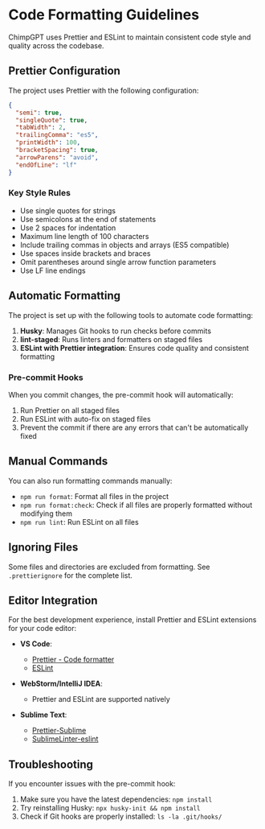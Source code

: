 # Code Formatting Guidelines

ChimpGPT uses Prettier and ESLint to maintain consistent code style and quality across the codebase.

## Prettier Configuration

The project uses Prettier with the following configuration:

```json
{
  "semi": true,
  "singleQuote": true,
  "tabWidth": 2,
  "trailingComma": "es5",
  "printWidth": 100,
  "bracketSpacing": true,
  "arrowParens": "avoid",
  "endOfLine": "lf"
}
```

### Key Style Rules

- Use single quotes for strings
- Use semicolons at the end of statements
- Use 2 spaces for indentation
- Maximum line length of 100 characters
- Include trailing commas in objects and arrays (ES5 compatible)
- Use spaces inside brackets and braces
- Omit parentheses around single arrow function parameters
- Use LF line endings

## Automatic Formatting

The project is set up with the following tools to automate code formatting:

1. **Husky**: Manages Git hooks to run checks before commits
2. **lint-staged**: Runs linters and formatters on staged files
3. **ESLint with Prettier integration**: Ensures code quality and consistent formatting

### Pre-commit Hooks

When you commit changes, the pre-commit hook will automatically:

1. Run Prettier on all staged files
2. Run ESLint with auto-fix on staged files
3. Prevent the commit if there are any errors that can't be automatically fixed

## Manual Commands

You can also run formatting commands manually:

- `npm run format`: Format all files in the project
- `npm run format:check`: Check if all files are properly formatted without modifying them
- `npm run lint`: Run ESLint on all files

## Ignoring Files

Some files and directories are excluded from formatting. See `.prettierignore` for the complete list.

## Editor Integration

For the best development experience, install Prettier and ESLint extensions for your code editor:

- **VS Code**:
  - [Prettier - Code formatter](https://marketplace.visualstudio.com/items?itemName=esbenp.prettier-vscode)
  - [ESLint](https://marketplace.visualstudio.com/items?itemName=dbaeumer.vscode-eslint)

- **WebStorm/IntelliJ IDEA**:
  - Prettier and ESLint are supported natively

- **Sublime Text**:
  - [Prettier-Sublime](https://packagecontrol.io/packages/JsPrettier)
  - [SublimeLinter-eslint](https://packagecontrol.io/packages/SublimeLinter-eslint)

## Troubleshooting

If you encounter issues with the pre-commit hook:

1. Make sure you have the latest dependencies: `npm install`
2. Try reinstalling Husky: `npx husky-init && npm install`
3. Check if Git hooks are properly installed: `ls -la .git/hooks/`
